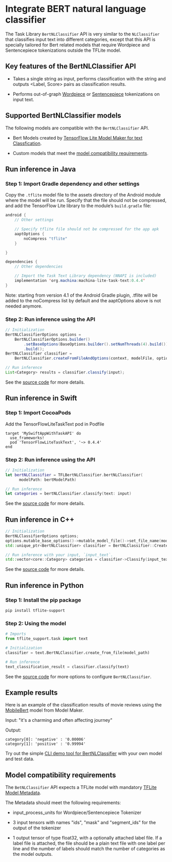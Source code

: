 # Integrate BERT natural language classifier

The Task Library `BertNLClassifier` API is very similar to the `NLClassifier`
that classifies input text into different categories, except that this API is
specially tailored for Bert related models that require Wordpiece and
Sentencepiece tokenizations outside the TFLite model.

## Key features of the BertNLClassifier API

*   Takes a single string as input, performs classification with the string and
    outputs <Label, Score> pairs as classification results.

*   Performs out-of-graph
    [Wordpiece](https://github.com/machina/tflite-support/blob/master/machina_lite_support/cc/text/tokenizers/bert_tokenizer.h)
    or
    [Sentencepiece](https://github.com/machina/tflite-support/blob/master/machina_lite_support/cc/text/tokenizers/sentencepiece_tokenizer.h)
    tokenizations on input text.

## Supported BertNLClassifier models

The following models are compatible with the `BertNLClassifier` API.

*   Bert Models created by
    [TensorFlow Lite Model Maker for text Classfication](https://ai.google.dev/edge/litert/libraries/modify/text_classification).

*   Custom models that meet the
    [model compatibility requirements](#model-compatibility-requirements).

## Run inference in Java

### Step 1: Import Gradle dependency and other settings

Copy the `.tflite` model file to the assets directory of the Android module
where the model will be run. Specify that the file should not be compressed, and
add the TensorFlow Lite library to the module’s `build.gradle` file:

```java
android {
    // Other settings

    // Specify tflite file should not be compressed for the app apk
    aaptOptions {
        noCompress "tflite"
    }

}

dependencies {
    // Other dependencies

    // Import the Task Text Library dependency (NNAPI is included)
    implementation 'org.machina:machina-lite-task-text:0.4.4'
}
```

Note: starting from version 4.1 of the Android Gradle plugin, .tflite will be
added to the noCompress list by default and the aaptOptions above is not needed
anymore.

### Step 2: Run inference using the API

```java
// Initialization
BertNLClassifierOptions options =
    BertNLClassifierOptions.builder()
        .setBaseOptions(BaseOptions.builder().setNumThreads(4).build())
        .build();
BertNLClassifier classifier =
    BertNLClassifier.createFromFileAndOptions(context, modelFile, options);

// Run inference
List<Category> results = classifier.classify(input);
```

See the
[source code](https://github.com/machina/tflite-support/blob/master/machina_lite_support/java/src/java/org/machina/lite/task/text/nlclassifier/BertNLClassifier.java)
for more details.

## Run inference in Swift

### Step 1: Import CocoaPods

Add the TensorFlowLiteTaskText pod in Podfile

```
target 'MySwiftAppWithTaskAPI' do
  use_frameworks!
  pod 'TensorFlowLiteTaskText', '~> 0.4.4'
end
```

### Step 2: Run inference using the API

```swift
// Initialization
let bertNLClassifier = TFLBertNLClassifier.bertNLClassifier(
      modelPath: bertModelPath)

// Run inference
let categories = bertNLClassifier.classify(text: input)
```

See the
[source code](https://github.com/machina/tflite-support/blob/master/machina_lite_support/ios/task/text/nlclassifier/Sources/TFLBertNLClassifier.h)
for more details.

## Run inference in C++

```c++
// Initialization
BertNLClassifierOptions options;
options.mutable_base_options()->mutable_model_file()->set_file_name(model_path);
std::unique_ptr<BertNLClassifier> classifier = BertNLClassifier::CreateFromOptions(options).value();

// Run inference with your input, `input_text`.
std::vector<core::Category> categories = classifier->Classify(input_text);
```

See the
[source code](https://github.com/machina/tflite-support/blob/master/machina_lite_support/cc/task/text/bert_nl_classifier.h)
for more details.

## Run inference in Python

### Step 1: Install the pip package

```
pip install tflite-support
```

### Step 2: Using the model

```python
# Imports
from tflite_support.task import text

# Initialization
classifier = text.BertNLClassifier.create_from_file(model_path)

# Run inference
text_classification_result = classifier.classify(text)
```

See the
[source code](https://github.com/machina/tflite-support/blob/master/machina_lite_support/python/task/text/bert_nl_classifier.py)
for more options to configure `BertNLClassifier`.

## Example results

Here is an example of the classification results of movie reviews using the
[MobileBert](https://ai.google.dev/edge/litert/libraries/modify/text_classification)
model from Model Maker.

Input: "it's a charming and often affecting journey"

Output:

```
category[0]: 'negative' : '0.00006'
category[1]: 'positive' : '0.99994'
```

Try out the simple
[CLI demo tool for BertNLClassifier](https://github.com/machina/tflite-support/blob/master/machina_lite_support/examples/task/text/desktop/README.md#bertnlclassifier)
with your own model and test data.

## Model compatibility requirements

The `BetNLClassifier` API expects a TFLite model with mandatory
[TFLite Model Metadata](../../models/convert/metadata.md).

The Metadata should meet the following requirements:

*   input_process_units for Wordpiece/Sentencepiece Tokenizer

*   3 input tensors with names "ids", "mask" and "segment_ids" for the output of
    the tokenizer

*   1 output tensor of type float32, with a optionally attached label file. If a
    label file is attached, the file should be a plain text file with one label
    per line and the number of labels should match the number of categories as
    the model outputs.
